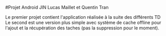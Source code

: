 #Projet Android JIN Lucas Maillet et Quentin Tran

Le premier projet contient l'application réalisée à la suite des différents TD
Le second est une version plus simple avec système de cache offline pour l'ajout et la récupération des taches (pas la suppression pour le moment).
